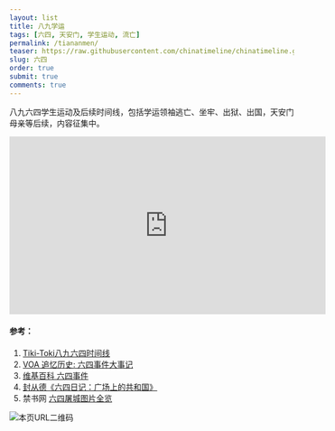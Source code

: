 ```yaml
---
layout: list
title: 八九学运
tags: [六四, 天安门, 学生运动, 流亡]
permalink: /tiananmen/
teaser: https://raw.githubusercontent.com/chinatimeline/chinatimeline.github.io/master/images/tiananmen.jpg
slug: 六四
order: true
submit: true
comments: true
---
```


八九六四学生运动及后续时间线，包括学运领袖逃亡、坐牢、出狱、出国，天安门母亲等后续，内容征集中。

<div align="center">
<iframe width="560" height="315" src="https://www.youtube-nocookie.com/embed/pO4VCyXguSU" frameborder="0" allow="accelerometer; autoplay; encrypted-media; gyroscope; picture-in-picture" allowfullscreen></iframe>
</div>

#### 参考：
1. [Tiki-Toki八九六四时间线](https://www.tiki-toki.com/timeline/entry/244455/198964/)
2. [VOA 追忆历史: 六四事件大事记 ](https://www.voachinese.com/a/june-4th-chronology-95533064/492977.html)
3. [维基百科 六四事件](https://zh.wikipedia.org/zh/%E5%85%AD%E5%9B%9B%E4%BA%8B%E4%BB%B6)
4. [封从德《六四日记：广场上的共和国》](https://www.rfa.org/mandarin/zhuanlan/wenxuejinqu-cite/liusiriji)
5. 禁书网 [六四屠城图片全览](https://www.bannedbook.org/books/64photo/1.html)

![本页URL二维码](https://i.imgur.com/iPjpHL8.png)
